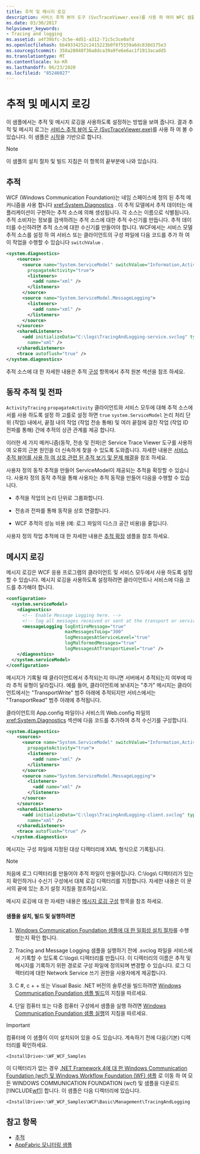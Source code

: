 ```yaml
---
title: 추적 및 메시지 로깅
description: 서비스 추적 뷰어 도구 (SvcTraceViewer.exe)를 사용 하 여이 WFC 샘플을 통해 추적 및 메시지 로그를 보는 방법에 대해 알아봅니다.
ms.date: 03/30/2017
helpviewer_keywords:
- Tracing and logging
ms.assetid: a4f39bfc-3c5e-4d51-a312-71c5c3ce0afd
ms.openlocfilehash: bb49334252c2415223b0f8f5559a6dc838d175e3
ms.sourcegitcommit: 358a28048f36a8dca39a9fe6e6ac1f1913acadd5
ms.translationtype: MT
ms.contentlocale: ko-KR
ms.lasthandoff: 06/23/2020
ms.locfileid: "85246027"
---
```

# <a name="tracing-and-message-logging"></a>추적 및 메시지 로깅
이 샘플에서는 추적 및 메시지 로깅을 사용하도록 설정하는 방법을 보여 줍니다. 결과 추적 및 메시지 로그는 [서비스 추적 뷰어 도구 (SvcTraceViewer.exe)](../service-trace-viewer-tool-svctraceviewer-exe.md)를 사용 하 여 볼 수 있습니다. 이 샘플은 [시작](getting-started-sample.md)을 기반으로 합니다.  
  
> [!NOTE]
> 이 샘플의 설치 절차 및 빌드 지침은 이 항목의 끝부분에 나와 있습니다.  
  
## <a name="tracing"></a>추적  
 WCF (Windows Communication Foundation)는 네임 스페이스에 정의 된 추적 메커니즘을 사용 합니다 <xref:System.Diagnostics> . 이 추적 모델에서 추적 데이터는 애플리케이션이 구현하는 추적 소스에 의해 생성됩니다. 각 소스는 이름으로 식별됩니다. 추적 소비자는 정보를 검색하려는 추적 소스에 대한 추적 수신기를 만듭니다. 추적 데이터를 수신하려면 추적 소스에 대한 수신기를 만들어야 합니다. WCF에서는 서비스 모델 추적 소스를 설정 하 여 서비스 또는 클라이언트의 구성 파일에 다음 코드를 추가 하 여이 작업을 수행할 수 있습니다 `switchValue` .  
  
```xml  
<system.diagnostics>  
    <sources>  
      <source name="System.ServiceModel" switchValue="Information,ActivityTracing"  
        propagateActivity="true">  
        <listeners>  
          <add name="xml" />  
        </listeners>  
      </source>  
      <source name="System.ServiceModel.MessageLogging">  
        <listeners>  
          <add name="xml" />  
        </listeners>  
      </source>  
    </sources>  
    <sharedListeners>  
      <add initializeData="C:\logs\TracingAndLogging-service.svclog" type="System.Diagnostics.XmlWriterTraceListener"  
        name="xml" />  
    </sharedListeners>  
    <trace autoflush="true" />  
</system.diagnostics>  
```  
  
 추적 소스에 대 한 자세한 내용은 추적 [구성](../diagnostics/tracing/configuring-tracing.md) 항목에서 추적 원본 섹션을 참조 하세요.  
  
## <a name="activity-tracing-and-propagation"></a>동작 추적 및 전파  
 `ActivityTracing` `propagateActivity` 클라이언트와 서비스 모두에 대해 추적 소스에서를 사용 하도록 설정 하 고를로 설정 하면 `true` `system.ServiceModel` 논리 처리 단위 (작업) 내에서, 끝점 내의 작업 (작업 전송 통해) 및 여러 끝점에 걸친 작업 (작업 ID 전파를 통해) 간에 추적의 상관 관계를 제공 합니다.  
  
 이러한 세 가지 메커니즘(동작, 전송 및 전파)은 Service Trace Viewer 도구를 사용하여 오류의 근본 원인을 더 신속하게 찾을 수 있도록 도와줍니다. 자세한 내용은 [서비스 추적 뷰어를 사용 하 여 상호 관련 된 추적 보기 및 문제 해결](../diagnostics/tracing/using-service-trace-viewer-for-viewing-correlated-traces-and-troubleshooting.md)을 참조 하세요.  
  
 사용자 정의 동작 추적을 만들어 ServiceModel이 제공되는 추적을 확장할 수 있습니다. 사용자 정의 동작 추적을 통해 사용자는 추적 동작을 만들어 다음을 수행할 수 있습니다.  
  
- 추적을 작업의 논리 단위로 그룹화합니다.  
  
- 전송과 전파를 통해 동작을 상호 연결합니다.  
  
- WCF 추적의 성능 비용 (예: 로그 파일의 디스크 공간 비용)을 줄입니다.  
  
 사용자 정의 작업 추적에 대 한 자세한 내용은 [추적 확장](extending-tracing.md) 샘플을 참조 하세요.  
  
## <a name="message-logging"></a>메시지 로깅  
 메시지 로깅은 WCF 응용 프로그램의 클라이언트 및 서비스 모두에서 사용 하도록 설정할 수 있습니다. 메시지 로깅을 사용하도록 설정하려면 클라이언트나 서비스에 다음 코드를 추가해야 합니다.  
  
```xml  
<configuration>  
  <system.serviceModel>  
    <diagnostics>  
      <!-- Enable Message Logging here. -->  
      <!-- log all messages received or sent at the transport or service model levels -->  
      <messageLogging logEntireMessage="true"  
                      maxMessagesToLog="300"  
                      logMessagesAtServiceLevel="true"  
                      logMalformedMessages="true"  
                      logMessagesAtTransportLevel="true" />  
    </diagnostics>  
  </system.serviceModel>  
</configuration>  
```  
  
 메시지가 기록될 때 클라이언트에서 추적되는지 아니면 서버에서 추적되는지 여부에 따라 추적 유형이 달라집니다. 예를 들어, 클라이언트에 보내지는 "추가" 메시지는 클라이언트에서는 "TransportWrite" 범주 아래에 추적되지만 서비스에서는 "TransportRead" 범주 아래에 추적됩니다.  
  
 클라이언트의 App.config 파일이나 서비스의 Web.config 파일의 <xref:System.Diagnostics> 섹션에 다음 코드를 추가하여 추적 수신기를 구성합니다.  
  
```xml  
<system.diagnostics>  
    <sources>  
      <source name="System.ServiceModel" switchValue="Information,ActivityTracing"  
        propagateActivity="true">  
        <listeners>  
          <add name="xml" />  
        </listeners>  
      </source>  
      <source name="System.ServiceModel.MessageLogging">  
        <listeners>  
          <add name="xml" />  
        </listeners>  
      </source>  
    </sources>  
    <sharedListeners>  
      <add initializeData="C:\logs\TracingAndLogging-client.svclog" type="System.Diagnostics.XmlWriterTraceListener"  
        name="xml" />  
    </sharedListeners>  
    <trace autoflush="true" />  
  </system.diagnostics>  
```  
  
 메시지는 구성 파일에 지정된 대상 디렉터리에 XML 형식으로 기록됩니다.  
  
> [!NOTE]
> 처음에 로그 디렉터리를 만들어야 추적 파일이 만들어집니다. C:\logs\ 디렉터리가 있는지 확인하거나 수신기 구성에서 대체 로깅 디렉터리를 지정합니다. 자세한 내용은 이 문서의 끝에 있는 초기 설정 지침을 참조하십시오.  
  
 메시지 로깅에 대 한 자세한 내용은 [메시지 로깅 구성](../diagnostics/configuring-message-logging.md) 항목을 참조 하세요.  
  
#### <a name="to-set-up-build-and-run-the-sample"></a>샘플을 설치, 빌드 및 실행하려면  
  
1. [Windows Communication Foundation 샘플에 대 한 일회성 설치 절차](one-time-setup-procedure-for-the-wcf-samples.md)를 수행 했는지 확인 합니다.  
  
2. Tracing and Message Logging 샘플을 실행하기 전에 .svclog 파일을 서비스에서 기록할 수 있도록 C:\logs\ 디렉터리를 만듭니다. 이 디렉터리의 이름은 추적 및 메시지를 기록하기 위한 경로로 구성 파일에 정의되며 변경할 수 있습니다. 로그 디렉터리에 대한 Network Service 쓰기 권한을 사용자에게 제공합니다.  
  
3. C #, c + + 또는 Visual Basic .NET 버전의 솔루션을 빌드하려면 [Windows Communication Foundation 샘플 빌드](building-the-samples.md)의 지침을 따르세요.  
  
4. 단일 컴퓨터 또는 다중 컴퓨터 구성에서 샘플을 실행 하려면 [Windows Communication Foundation 샘플 실행](running-the-samples.md)의 지침을 따르세요.  
  
> [!IMPORTANT]
> 컴퓨터에 이 샘플이 이미 설치되어 있을 수도 있습니다. 계속하기 전에 다음(기본) 디렉터리를 확인하세요.  
>
> `<InstallDrive>:\WF_WCF_Samples`  
>
> 이 디렉터리가 없는 경우 [.NET Framework 4에 대 한 Windows Communication Foundation (wcf) 및 Windows Workflow Foundation (WF) 샘플](https://www.microsoft.com/download/details.aspx?id=21459) 로 이동 하 여 모든 WINDOWS COMMUNICATION FOUNDATION (wcf) 및 샘플을 다운로드 [!INCLUDE[wf1](../../../../includes/wf1-md.md)] 합니다. 이 샘플은 다음 디렉터리에 있습니다.  
>
> `<InstallDrive>:\WF_WCF_Samples\WCF\Basic\Management\TracingAndLogging`  
  
## <a name="see-also"></a>참고 항목

- [추적](../diagnostics/tracing/index.md)
- [AppFabric 모니터링 샘플](https://docs.microsoft.com/previous-versions/appfabric/ff383407(v=azure.10))
